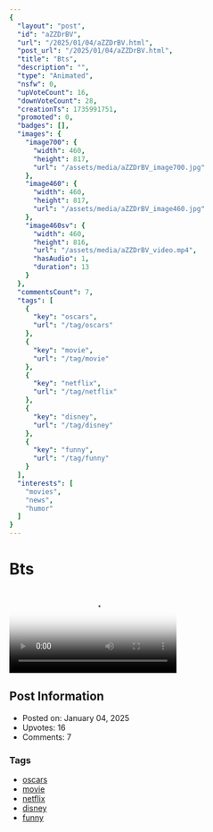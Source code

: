 ```yaml
---
{
  "layout": "post",
  "id": "aZZDrBV",
  "url": "/2025/01/04/aZZDrBV.html",
  "post_url": "/2025/01/04/aZZDrBV.html",
  "title": "Bts",
  "description": "",
  "type": "Animated",
  "nsfw": 0,
  "upVoteCount": 16,
  "downVoteCount": 28,
  "creationTs": 1735991751,
  "promoted": 0,
  "badges": [],
  "images": {
    "image700": {
      "width": 460,
      "height": 817,
      "url": "/assets/media/aZZDrBV_image700.jpg"
    },
    "image460": {
      "width": 460,
      "height": 817,
      "url": "/assets/media/aZZDrBV_image460.jpg"
    },
    "image460sv": {
      "width": 460,
      "height": 816,
      "url": "/assets/media/aZZDrBV_video.mp4",
      "hasAudio": 1,
      "duration": 13
    }
  },
  "commentsCount": 7,
  "tags": [
    {
      "key": "oscars",
      "url": "/tag/oscars"
    },
    {
      "key": "movie",
      "url": "/tag/movie"
    },
    {
      "key": "netflix",
      "url": "/tag/netflix"
    },
    {
      "key": "disney",
      "url": "/tag/disney"
    },
    {
      "key": "funny",
      "url": "/tag/funny"
    }
  ],
  "interests": [
    "movies",
    "news",
    "humor"
  ]
}
---
```


# Bts

<video controls playsinline loop poster="/assets/media/aZZDrBV_image460.jpg">
  <source src="/assets/media/aZZDrBV_video.mp4" type="video/mp4">
  Your browser does not support the video tag.
</video>

## Post Information

- Posted on: January 04, 2025
- Upvotes: 16
- Comments: 7

### Tags

- [oscars](/tag/oscars)
- [movie](/tag/movie)
- [netflix](/tag/netflix)
- [disney](/tag/disney)
- [funny](/tag/funny)
